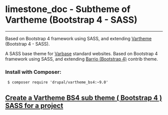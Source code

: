 # limestone_doc - Subtheme of Vartheme (Bootstrap 4 - SASS)
---

Based on Bootstrap 4 framework using SASS, and extending [Vartheme](https://github.com/Vardot/vartheme_bs4) (Bootstrap 4 - SASS).

A SASS base theme for [Varbase](https://www.drupal.org/project/varbase) standard websites.
 Based on Bootstrap 4 framework using SASS,
  and extending [Barrio (Bootstrap 4)](https://www.drupal.org/project/bootstrap_barrio) contrib theme.

### Install with Composer:
```
 $ composer require 'drupal/vartheme_bs4:~9.0'
```

## [Create a Vartheme BS4 sub theme ( Bootstrap 4 ) SASS for a project](https://github.com/Vardot/vartheme_bs4/tree/9.0.x/scripts)

